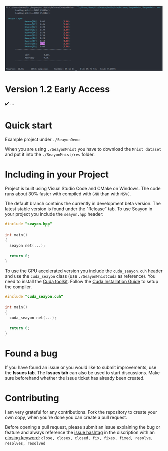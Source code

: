 ![Console Screenshot](https://raw.githubusercontent.com/deanqx/Seayon/stable/preview.png)

# Version 1.2 Early Access

:heavy_check_mark: ...

# Quick start

Example project under `./SeayonDemo`

When you are using `./SeayonMnist` you have to download the `Mnist dataset` and put it into the `./SeayonMnist/res` folder.

# Including in your Project

Project is built using Visual Studio Code and CMake on Windows. The code runs about 30% faster with compiled with `GNU` than with `MSVC`.

The default branch contains the currently in development beta version. The latest stable version is found under the "Release" tab.
To use Seayon in your project you include the `seayon.hpp` header:

```C++
#include "seayon.hpp"

int main()
{
  seayon net(...);

  return 0;
}
```

To use the GPU accelerated version you include the `cuda_seayon.cuh` header and use the `cuda_seayon` class (use `./SeayonMnistCuda` as reference). You need to install the [Cuda toolkit](https://developer.nvidia.com/cuda-downloads). Follow the [Cuda Installation Guide](https://docs.nvidia.com/cuda/cuda-installation-guide-microsoft-windows) to setup the compiler.

```C++
#include "cuda_seayon.cuh"

int main()
{
  cuda_seayon net(...);

  return 0;
}
```

# Found a bug

If you have found an issue or you would like to submit improvements, use the **Issues tab**. The **Issues tab** can also be used to start discussions. Make sure beforehand whether the issue ticket has already been created.

# Contributing

I am very grateful for any contributions. Fork the repository to create your own copy, when you're done you can create a pull request.

Before opening a pull request, please submit an issue explaining the bug or feature and always reference the [issue hashtag](https://docs.github.com/en/get-started/writing-on-github/working-with-advanced-formatting/autolinked-references-and-urls#issues-and-pull-requests) in the discription with an [closing keyword](https://docs.github.com/en/issues/tracking-your-work-with-issues/linking-a-pull-request-to-an-issue#linking-a-pull-request-to-an-issue-using-a-keyword): `close, closes, closed, fix, fixes, fixed, resolve, resolves, resolved`
